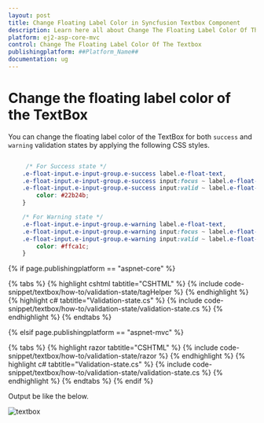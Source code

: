 ```yaml
---
layout: post
title: Change Floating Label Color in Syncfusion Textbox Component
description: Learn here all about Change The Floating Label Color Of The Textbox in Syncfusion ##Platform_Name## Textbox component of syncfusion and more.
platform: ej2-asp-core-mvc
control: Change The Floating Label Color Of The Textbox
publishingplatform: ##Platform_Name##
documentation: ug
---
```



# Change the floating label color of the TextBox

You can change the floating label color of the TextBox for both `success` and `warning` validation states by applying the following CSS styles.

```CSS

     /* For Success state */
    .e-float-input.e-input-group.e-success label.e-float-text,
    .e-float-input.e-input-group.e-success input:focus ~ label.e-float-text,
    .e-float-input.e-input-group.e-success input:valid ~ label.e-float-text {
        color: #22b24b;
    }

    /* For Warning state */
    .e-float-input.e-input-group.e-warning label.e-float-text,
    .e-float-input.e-input-group.e-warning input:focus ~ label.e-float-text,
    .e-float-input.e-input-group.e-warning input:valid ~ label.e-float-text {
        color: #ffca1c;
    }

```

{% if page.publishingplatform == "aspnet-core" %}

{% tabs %}
{% highlight cshtml tabtitle="CSHTML" %}
{% include code-snippet/textbox/how-to/validation-state/tagHelper %}
{% endhighlight %}
{% highlight c# tabtitle="Validation-state.cs" %}
{% include code-snippet/textbox/how-to/validation-state/validation-state.cs %}
{% endhighlight %}
{% endtabs %}

{% elsif page.publishingplatform == "aspnet-mvc" %}

{% tabs %}
{% highlight razor tabtitle="CSHTML" %}
{% include code-snippet/textbox/how-to/validation-state/razor %}
{% endhighlight %}
{% highlight c# tabtitle="Validation-state.cs" %}
{% include code-snippet/textbox/how-to/validation-state/validation-state.cs %}
{% endhighlight %}
{% endtabs %}
{% endif %}



Output be like the below.

![textbox](../images/textbox-success.png)
